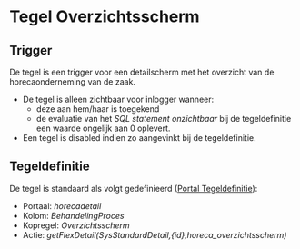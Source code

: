 # Tegel Overzichtsscherm

## Trigger

De tegel is een trigger voor een detailscherm met het overzicht van de horecaonderneming van de zaak.

  * De tegel is alleen zichtbaar voor inlogger wanneer:
    * deze aan hem/haar is toegekend
    * de evaluatie van het *SQL statement onzichtbaar* bij de tegeldefinitie een waarde ongelijk aan 0 oplevert.
  * Een tegel is disabled indien zo aangevinkt bij de tegeldefinitie.

## Tegeldefinitie

De tegel is standaard als volgt gedefinieerd ([Portal Tegeldefinitie](/instellen_inrichten/portaldefinitie/portal_tegel.md)):

  * Portaal: *horecadetail*
  * Kolom: *BehandelingProces*
  * Kopregel: *Overzichtsscherm*
  * Actie: *getFlexDetail(SysStandardDetail,{id},horeca_overzichtsscherm)*

